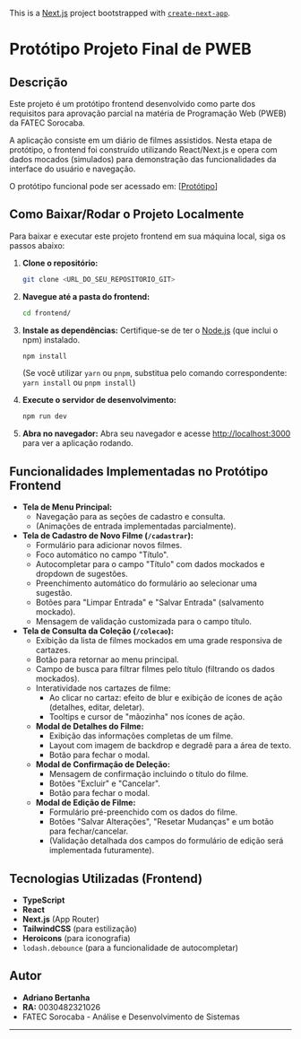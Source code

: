 This is a [Next.js](https://nextjs.org) project bootstrapped with [`create-next-app`](https://nextjs.org/docs/app/api-reference/cli/create-next-app).

# Protótipo Projeto Final de PWEB

## Descrição

Este projeto é um protótipo frontend desenvolvido como parte dos requisitos para aprovação parcial na matéria de Programação Web (PWEB) da FATEC Sorocaba.

A aplicação consiste em um diário de filmes assistidos. Nesta etapa de protótipo, o frontend foi construído utilizando React/Next.js e opera com dados mocados (simulados) para demonstração das funcionalidades da interface do usuário e navegação.

O protótipo funcional pode ser acessado em: [[Protótipo](https://prototipo-jade.vercel.app/)]

## Como Baixar/Rodar o Projeto Localmente

Para baixar e executar este projeto frontend em sua máquina local, siga os passos abaixo:

1.  **Clone o repositório:**
    ```bash
    git clone <URL_DO_SEU_REPOSITORIO_GIT>
    ```
2.  **Navegue até a pasta do frontend:**

    ```bash
    cd frontend/
    ```
3.  **Instale as dependências:**
    Certifique-se de ter o [Node.js](https://nodejs.org/) (que inclui o npm) instalado.
    ```bash
    npm install
    ```
    (Se você utilizar `yarn` ou `pnpm`, substitua pelo comando correspondente: `yarn install` ou `pnpm install`)

4.  **Execute o servidor de desenvolvimento:**
    ```bash
    npm run dev
    ```
5.  **Abra no navegador:**
    Abra seu navegador e acesse [http://localhost:3000](http://localhost:3000) para ver a aplicação rodando.

## Funcionalidades Implementadas no Protótipo Frontend

* **Tela de Menu Principal:**
    * Navegação para as seções de cadastro e consulta.
    * (Animações de entrada implementadas parcialmente).
* **Tela de Cadastro de Novo Filme (`/cadastrar`):**
    * Formulário para adicionar novos filmes.
    * Foco automático no campo "Título".
    * Autocompletar para o campo "Título" com dados mockados e dropdown de sugestões.
    * Preenchimento automático do formulário ao selecionar uma sugestão.
    * Botões para "Limpar Entrada" e "Salvar Entrada" (salvamento mockado).
    * Mensagem de validação customizada para o campo título.
* **Tela de Consulta da Coleção (`/colecao`):**
    * Exibição da lista de filmes mockados em uma grade responsiva de cartazes.
    * Botão para retornar ao menu principal.
    * Campo de busca para filtrar filmes pelo título (filtrando os dados mockados).
    * Interatividade nos cartazes de filme:
        * Ao clicar no cartaz: efeito de blur e exibição de ícones de ação (detalhes, editar, deletar).
        * Tooltips e cursor de "mãozinha" nos ícones de ação.
    * **Modal de Detalhes do Filme:**
        * Exibição das informações completas de um filme.
        * Layout com imagem de backdrop e degradê para a área de texto.
        * Botão para fechar o modal.
    * **Modal de Confirmação de Deleção:**
        * Mensagem de confirmação incluindo o título do filme.
        * Botões "Excluir" e "Cancelar".
        * Botão para fechar o modal.
    * **Modal de Edição de Filme:**
        * Formulário pré-preenchido com os dados do filme.
        * Botões "Salvar Alterações", "Resetar Mudanças" e um botão para fechar/cancelar.
        * (Validação detalhada dos campos do formulário de edição será implementada futuramente).

## Tecnologias Utilizadas (Frontend)

* **TypeScript**
* **React**
* **Next.js** (App Router)
* **TailwindCSS** (para estilização)
* **Heroicons** (para iconografia)
* `lodash.debounce` (para a funcionalidade de autocompletar)

## Autor

* **Adriano Bertanha**
* **RA:** 0030482321026
* FATEC Sorocaba - Análise e Desenvolvimento de Sistemas

---
